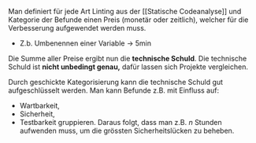 Man definiert für jede Art Linting aus der [[Statische Codeanalyse]] und Kategorie der Befunde einen Preis (monetär oder zeitlich), welcher für die Verbesserung aufgewendet werden muss.
- Z.b. Umbenennen einer Variable -> 5min

Die Summe aller Preise ergibt nun die **technische Schuld**. Die technische Schuld ist **nicht unbedingt genau,** dafür lassen sich Projekte vergleichen.

Durch geschickte Kategorisierung kann die technische Schuld gut aufgeschlüsselt werden.
Man kann Befunde z.B. mit Einfluss auf:
- Wartbarkeit,
- Sicherheit,
- Testbarkeit
gruppieren. Daraus folgt, dass man z.B. $n$ Stunden aufwenden muss, um die grössten Sicherheitslücken
zu beheben.